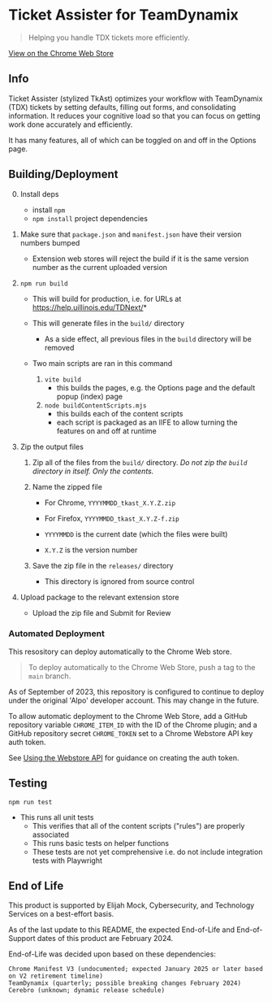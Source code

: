 # Ticket Assister for TeamDynamix

> Helping you handle TDX tickets more efficiently.

[View on the Chrome Web Store](https://chrome.google.com/webstore/detail/ticket-assister-for-teamd/eaiopmfjdmdalcdlmabkekblibicpeih)

## Info

Ticket Assister (stylized TkAst) optimizes your workflow with TeamDynamix (TDX) tickets by setting defaults, filling out forms, and consolidating information.
It reduces your cognitive load so that you can focus on getting work done accurately and efficiently.

It has many features, all of which can be toggled on and off in the Options page.

## Building/Deployment

0. Install deps

    - install `npm`
    - `npm install` project dependencies

1. Make sure that `package.json` and `manifest.json` have their version numbers bumped

    - Extension web stores will reject the build if it is the same version number as the current uploaded version

2. `npm run build`

    - This will build for production, i.e. for URLs at https://help.uillinois.edu/TDNext/*

    - This will generate files in the `build/` directory
        - As a side effect, all previous files in the `build` directory will be removed
    
    - Two main scripts are ran in this command
        1. `vite build`
            - this builds the pages, e.g. the Options page and the default popup (index) page
        2. `node buildContentScripts.mjs`
            - this builds each of the content scripts
            - each script is packaged as an IIFE to allow turning the features on and off at runtime

3. Zip the output files

    1. Zip all of the files from the `build/` directory.
    *Do not zip the `build` directory in itself. Only the contents.*

    2. Name the zipped file
    
        - For Chrome, `YYYYMMDD_tkast_X.Y.Z.zip`

        - For Firefox, `YYYYMMDD_tkast_X.Y.Z-f.zip`

        - `YYYYMMDD` is the current date (which the files were built)
        - `X.Y.Z` is the version number
    
    3. Save the zip file in the `releases/` directory

        - This directory is ignored from source control

4. Upload package to the relevant extension store

    - Upload the zip file and Submit for Review

### Automated Deployment

This resository can deploy automatically to the Chrome Web store. 

> To deploy automatically to the Chrome Web Store, push a tag to the `main` branch.

As of September of 2023, this repository is configured to continue to deploy under the original 'Alpo' developer account. This may change in the future.

To allow automatic deployment to the Chrome Web Store, add a GitHub repository variable `CHROME_ITEM_ID` with the ID of the Chrome plugin; 
and a GitHub repository secret `CHROME_TOKEN` set to a Chrome Webstore API key auth token.

See [Using the Webstore API](https://developer.chrome.com/docs/webstore/using_webstore_api/) for guidance on creating the auth token.

## Testing

`npm run test`

- This runs all unit tests
    - This verifies that all of the content scripts ("rules") are properly associated
    - This runs basic tests on helper functions
    - These tests are not yet comprehensive i.e. do not include integration tests with Playwright

## End of Life

This product is supported by Elijah Mock, Cybersecurity, and Technology Services on a best-effort basis.

As of the last update to this README, the expected End-of-Life and End-of-Support dates of this product are February 2024.

End-of-Life was decided upon based on these dependencies:

    Chrome Manifest V3 (undocumented; expected January 2025 or later based on V2 retirement timeline)
    TeamDynamix (quarterly; possible breaking changes February 2024)
    Cerebro (unknown; dynamic release schedule)

